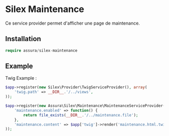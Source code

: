 # Silex Maintenance

Ce service provider permet d'afficher une page de maintenance.

## Installation

```php
require assura/silex-maintenance
```

## Example

Twig Example :

```php
$app->register(new Silex\Provider\TwigServiceProvider(), array(
    'twig.path' => __DIR__.'/../views',
));

$app->register(new Assura\Silex\Maintenance\MaintenanceServiceProvider(), array(
    'maintenance.enabled' => function() {
    	return file_exists(__DIR__.'/../maintenance.file');
    },
    'maintenance.content' => $app['twig']->render('maintenance.html.twig'),
));
```
